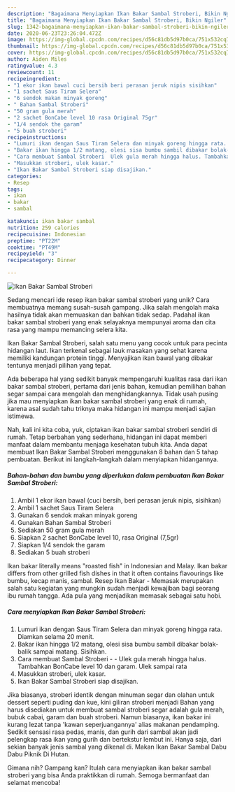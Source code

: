 ```yaml
---
description: "Bagaimana Menyiapkan Ikan Bakar Sambal Stroberi, Bikin Ngiler"
title: "Bagaimana Menyiapkan Ikan Bakar Sambal Stroberi, Bikin Ngiler"
slug: 1342-bagaimana-menyiapkan-ikan-bakar-sambal-stroberi-bikin-ngiler
date: 2020-06-23T23:26:04.472Z
image: https://img-global.cpcdn.com/recipes/d56c81db5d97b0ca/751x532cq70/ikan-bakar-sambal-stroberi-foto-resep-utama.jpg
thumbnail: https://img-global.cpcdn.com/recipes/d56c81db5d97b0ca/751x532cq70/ikan-bakar-sambal-stroberi-foto-resep-utama.jpg
cover: https://img-global.cpcdn.com/recipes/d56c81db5d97b0ca/751x532cq70/ikan-bakar-sambal-stroberi-foto-resep-utama.jpg
author: Aiden Miles
ratingvalue: 4.3
reviewcount: 11
recipeingredient:
- "1 ekor ikan bawal cuci bersih beri perasan jeruk nipis sisihkan"
- "1 sachet Saus Tiram Selera"
- "6 sendok makan minyak goreng"
- " Bahan Sambal Stroberi"
- "50 gram gula merah"
- "2 sachet BonCabe level 10 rasa Original 75gr"
- "1/4 sendok the garam"
- "5 buah stroberi"
recipeinstructions:
- "Lumuri ikan dengan Saus Tiram Selera dan minyak goreng hingga rata. Diamkan selama 20 menit."
- "Bakar ikan hingga 1/2 matang, olesi sisa bumbu sambil dibakar bolak-balik sampai matang. Sisihkan."
- "Cara membuat Sambal Stroberi  Ulek gula merah hingga halus. Tambahkan BonCabe level 10 dan garam. Ulek sampai rata"
- "Masukkan stroberi, ulek kasar."
- "Ikan Bakar Sambal Stroberi siap disajikan."
categories:
- Resep
tags:
- ikan
- bakar
- sambal

katakunci: ikan bakar sambal 
nutrition: 259 calories
recipecuisine: Indonesian
preptime: "PT22M"
cooktime: "PT49M"
recipeyield: "3"
recipecategory: Dinner

---
```



![Ikan Bakar Sambal Stroberi](https://img-global.cpcdn.com/recipes/d56c81db5d97b0ca/751x532cq70/ikan-bakar-sambal-stroberi-foto-resep-utama.jpg)

Sedang mencari ide resep ikan bakar sambal stroberi yang unik? Cara membuatnya memang susah-susah gampang. Jika salah mengolah maka hasilnya tidak akan memuaskan dan bahkan tidak sedap. Padahal ikan bakar sambal stroberi yang enak selayaknya mempunyai aroma dan cita rasa yang mampu memancing selera kita.

Ikan Bakar Sambal Stroberi, salah satu menu yang cocok untuk para pecinta hidangan laut. Ikan terkenal sebagai lauk masakan yang sehat karena memiliki kandungan protein tinggi. Menyajikan ikan bawal yang dibakar tentunya menjadi pilihan yang tepat.

Ada beberapa hal yang sedikit banyak mempengaruhi kualitas rasa dari ikan bakar sambal stroberi, pertama dari jenis bahan, kemudian pemilihan bahan segar sampai cara mengolah dan menghidangkannya. Tidak usah pusing jika mau menyiapkan ikan bakar sambal stroberi yang enak di rumah, karena asal sudah tahu triknya maka hidangan ini mampu menjadi sajian istimewa.


Nah, kali ini kita coba, yuk, ciptakan ikan bakar sambal stroberi sendiri di rumah. Tetap berbahan yang sederhana, hidangan ini dapat memberi manfaat dalam membantu menjaga kesehatan tubuh kita. Anda dapat membuat Ikan Bakar Sambal Stroberi menggunakan 8 bahan dan 5 tahap pembuatan. Berikut ini langkah-langkah dalam menyiapkan hidangannya.

<!--inarticleads1-->

##### Bahan-bahan dan bumbu yang diperlukan dalam pembuatan Ikan Bakar Sambal Stroberi:

1. Ambil 1 ekor ikan bawal (cuci bersih, beri perasan jeruk nipis, sisihkan)
1. Ambil 1 sachet Saus Tiram Selera
1. Gunakan 6 sendok makan minyak goreng
1. Gunakan  Bahan Sambal Stroberi
1. Sediakan 50 gram gula merah
1. Siapkan 2 sachet BonCabe level 10, rasa Original (7,5gr)
1. Siapkan 1/4 sendok the garam
1. Sediakan 5 buah stroberi


Ikan bakar literally means &#34;roasted fish&#34; in Indonesian and Malay. Ikan bakar differs from other grilled fish dishes in that it often contains flavourings like bumbu, kecap manis, sambal. Resep Ikan Bakar - Memasak merupakan salah satu kegiatan yang mungkin sudah menjadi kewajiban bagi seorang ibu rumah tangga. Ada pula yang menjadikan memasak sebagai satu hobi. 

<!--inarticleads2-->

##### Cara menyiapkan Ikan Bakar Sambal Stroberi:

1. Lumuri ikan dengan Saus Tiram Selera dan minyak goreng hingga rata. Diamkan selama 20 menit.
1. Bakar ikan hingga 1/2 matang, olesi sisa bumbu sambil dibakar bolak-balik sampai matang. Sisihkan.
1. Cara membuat Sambal Stroberi -  - Ulek gula merah hingga halus. Tambahkan BonCabe level 10 dan garam. Ulek sampai rata
1. Masukkan stroberi, ulek kasar.
1. Ikan Bakar Sambal Stroberi siap disajikan.


Jika biasanya, stroberi identik dengan minuman segar dan olahan untuk dessert seperti puding dan kue, kini giliran stroberi menjadi Bahan yang harus disediakan untuk membuat sambal stroberi segar adalah gula merah, bubuk cabai, garam dan buah stroberi. Namun biasanya, ikan bakar ini kurang lezat tanpa &#39;kawan seperjuangannya&#39; alias makanan pendamping. Sedikit sensasi rasa pedas, manis, dan gurih dari sambal akan jadi pelengkap rasa ikan yang gurih dan bertekstur lembut ini. Hanya saja, dari sekian banyak jenis sambal yang dikenal di. Makan Ikan Bakar Sambal Dabu Dabu Piknik Di Hutan. 

Gimana nih? Gampang kan? Itulah cara menyiapkan ikan bakar sambal stroberi yang bisa Anda praktikkan di rumah. Semoga bermanfaat dan selamat mencoba!

